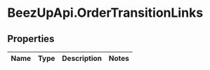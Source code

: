 # BeezUpApi.OrderTransitionLinks

## Properties
Name | Type | Description | Notes
------------ | ------------- | ------------- | -------------


